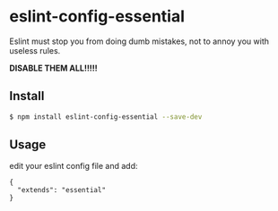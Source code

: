 # eslint-config-essential

Eslint must stop you from doing dumb mistakes, not to annoy you with useless rules. 

**DISABLE THEM ALL!!!!!**

## Install
```sh
$ npm install eslint-config-essential --save-dev
```


## Usage
edit your eslint config file and add:

```
{
  "extends": "essential"
}
```

